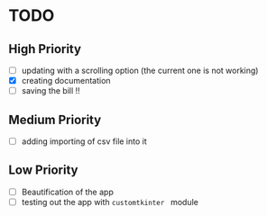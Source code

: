 # TODO

## High Priority

- [ ] updating with a scrolling option (the current one is not working)
- [x] creating documentation
- [ ] saving the bill !!

## Medium Priority

- [ ] adding importing of csv file into it 

## Low Priority

- [ ] Beautification of the app
- [ ] testing out the app with ```customtkinter ``` module
